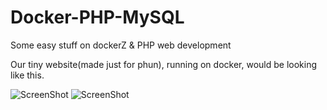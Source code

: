 # Docker-PHP-MySQL
Some easy stuff on dockerZ & PHP web development 


Our tiny website(made just for phun), running on docker,  would be looking like this. 

![ScreenShot](https://github.com/Satanette/test/blob/master/Z_example1.png)
![ScreenShot](https://github.com/Satanette/test/blob/master/Z_example2.png)


